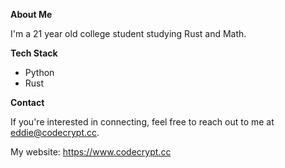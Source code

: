 **About Me**

I'm a 21 year old college student studying Rust and Math.


**Tech Stack**

* Python
* Rust

**Contact**

If you're interested in connecting, feel free to reach out to me at eddie@codecrypt.cc.

My website: https://www.codecrypt.cc
